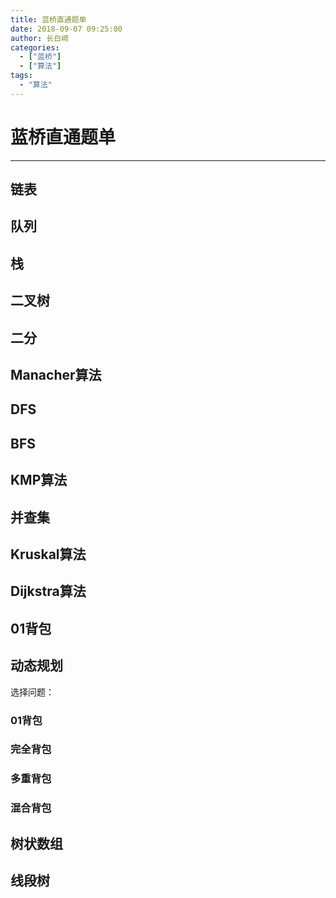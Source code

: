 ```yaml
---
title: 蓝桥直通题单
date: 2018-09-07 09:25:00
author: 长白崎
categories:
  - ["蓝桥"]
  - ["算法"]
tags:
  - "算法"
---
```




# 蓝桥直通题单

---

## 链表

## 队列

## 栈

## 二叉树

## 二分

## Manacher算法

## DFS

## BFS

## KMP算法

## 并查集

## Kruskal算法

## Dijkstra算法

## 01背包

## 动态规划

选择问题：

### 01背包

### 完全背包

### 多重背包

### 混合背包





## 树状数组

## 线段树